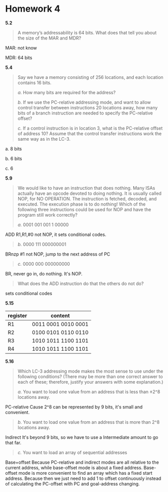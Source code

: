 # Homework 4

**5.2** 

> A memory’s addressability is 64 bits. What does that tell you about the size of the MAR and MDR?

MAR: not know

MDR: 64 bits



**5.4** 

> Say we have a memory consisting of 256 locations, and each location contains 16 bits.
>
> *a.* How many bits are required for the address?
>
> *b.* If we use the PC-relative addressing mode, and want to allow control transfer between instructions 20 locations away, how many bits of a branch instruction are needed to specify the PC-relative offset?
>
> *c.* If a control instruction is in location 3, what is the PC-relative offset of address 10? Assume that the control transfer instructions work the same way as in the LC-3.

a. 8 bits

b. 6 bits

c. 6



**5.9**

> We would like to have an instruction that does nothing. Many ISAs actually have an opcode devoted to doing nothing. It is usually called NOP, for NO OPERATION. The instruction is fetched, decoded, and executed. The execution phase is to do nothing! Which of the following three instructions could be used for NOP and have the program still work correctly?
>
> *a.* 0001 001 001 1 00000

ADD R1,R1,#0
not NOP, it sets conditional codes.

> *b.* 0000 111 000000001

BRnzp #1
not NOP, jump to the next address of PC

> *c.* 0000 000 000000000

BR, never go in, do nothing.
It's NOP.

> What does the ADD instruction do that the others do not do?

sets conditional codes



**5.15**

| register | content             |
| -------- | ------------------- |
| R1       | 0011 0001 0010 0001 |
| R2       | 0100 0101 0110 0110 |
| R3       | 1010 1011 1100 1101 |
| R4       | 1010 1011 1100 1101 |



**5.16**

> Which LC-3 addressing mode makes the most sense to use under the following conditions? (There may be more than one correct answer to each of these; therefore, justify your answers with some explanation.)
>
> *a.* You want to load one value from an address that is less than ±2^8 locations away.

PC-relative
Cause 2^8 can be represented by 9 bits, it's small and convenient.

> *b.* You want to load one value from an address that is more than 2^8 locations away.

Indirect
It's beyond 9 bits, so we have to use a Intermediate amount to go that far.

> *c.* You want to load an array of sequential addresses

Base+offset
Because PC-relative and indirect modes are all relative to the current address, while base-offset mode is about a fixed address. 
Base-offset mode is more convenient to find an array which has a fixed start address. Because then we just need to add 1 to offset continuously instead of calculating the PC-offset with PC and goal-address changing.